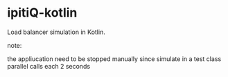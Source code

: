 # ipitiQ-kotlin

Load balancer simulation in Kotlin.

note:

the appliucation need to be stopped manually since simulate in a test class parallel calls each 2 seconds


